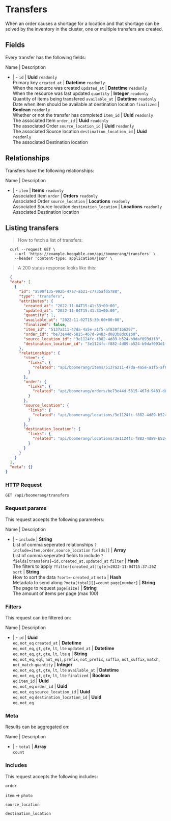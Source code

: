 # Transfers

When an order causes a shortage for a location and that shortage can be solved by the inventory in the cluster, one or multiple transfers are created.

## Fields
Every transfer has the following fields:

Name | Description
- | -
`id` | **Uuid** `readonly`<br>Primary key
`created_at` | **Datetime** `readonly`<br>When the resource was created
`updated_at` | **Datetime** `readonly`<br>When the resource was last updated
`quantity` | **Integer** `readonly`<br>Quantity of items being transfered
`available_at` | **Datetime** `readonly`<br>Date when item should be available at destination location
`finalized` | **Boolean** `readonly`<br>Whether or not the transfer has completed
`item_id` | **Uuid** `readonly`<br>The associated Item
`order_id` | **Uuid** `readonly`<br>The associated Order
`source_location_id` | **Uuid** `readonly`<br>The associated Source location
`destination_location_id` | **Uuid** `readonly`<br>The associated Destination location


## Relationships
Transfers have the following relationships:

Name | Description
- | -
`item` | **Items** `readonly`<br>Associated Item
`order` | **Orders** `readonly`<br>Associated Order
`source_location` | **Locations** `readonly`<br>Associated Source location
`destination_location` | **Locations** `readonly`<br>Associated Destination location


## Listing transfers



> How to fetch a list of transfers:

```shell
  curl --request GET \
    --url 'https://example.booqable.com/api/boomerang/transfers' \
    --header 'content-type: application/json' \
```

> A 200 status response looks like this:

```json
  {
  "data": [
    {
      "id": "a590f135-992b-47a7-ab21-c7735afd5788",
      "type": "transfers",
      "attributes": {
        "created_at": "2022-11-04T15:41:33+00:00",
        "updated_at": "2022-11-04T15:41:33+00:00",
        "quantity": 1,
        "available_at": "2022-11-02T15:30:00+00:00",
        "finalized": false,
        "item_id": "5137a211-47da-4a5e-a1f5-af830f1b6297",
        "order_id": "be73e44d-5815-467d-9483-d083b8dc61b0",
        "source_location_id": "3e1124fc-f882-4d89-b524-b9daf093d1f8",
        "destination_location_id": "3e1124fc-f882-4d89-b524-b9daf093d1f8"
      },
      "relationships": {
        "item": {
          "links": {
            "related": "api/boomerang/items/5137a211-47da-4a5e-a1f5-af830f1b6297"
          }
        },
        "order": {
          "links": {
            "related": "api/boomerang/orders/be73e44d-5815-467d-9483-d083b8dc61b0"
          }
        },
        "source_location": {
          "links": {
            "related": "api/boomerang/locations/3e1124fc-f882-4d89-b524-b9daf093d1f8"
          }
        },
        "destination_location": {
          "links": {
            "related": "api/boomerang/locations/3e1124fc-f882-4d89-b524-b9daf093d1f8"
          }
        }
      }
    }
  ],
  "meta": {}
}
```

### HTTP Request

`GET /api/boomerang/transfers`

### Request params

This request accepts the following parameters:

Name | Description
- | -
`include` | **String** <br>List of comma seperated relationships `?include=item,order,source_location`
`fields[]` | **Array** <br>List of comma seperated fields to include `?fields[transfers]=id,created_at,updated_at`
`filter` | **Hash** <br>The filters to apply `?filter[created_at][gte]=2022-11-04T15:37:26Z`
`sort` | **String** <br>How to sort the data `?sort=-created_at`
`meta` | **Hash** <br>Metadata to send along `?meta[total][]=count`
`page[number]` | **String** <br>The page to request
`page[size]` | **String** <br>The amount of items per page (max 100)


### Filters

This request can be filtered on:

Name | Description
- | -
`id` | **Uuid** <br>`eq`, `not_eq`
`created_at` | **Datetime** <br>`eq`, `not_eq`, `gt`, `gte`, `lt`, `lte`
`updated_at` | **Datetime** <br>`eq`, `not_eq`, `gt`, `gte`, `lt`, `lte`
`q` | **String** <br>`eq`, `not_eq`, `eql`, `not_eql`, `prefix`, `not_prefix`, `suffix`, `not_suffix`, `match`, `not_match`
`quantity` | **Integer** <br>`eq`, `not_eq`, `gt`, `gte`, `lt`, `lte`
`available_at` | **Datetime** <br>`eq`, `not_eq`, `gt`, `gte`, `lt`, `lte`
`finalized` | **Boolean** <br>`eq`
`item_id` | **Uuid** <br>`eq`, `not_eq`
`order_id` | **Uuid** <br>`eq`, `not_eq`
`source_location_id` | **Uuid** <br>`eq`, `not_eq`
`destination_location_id` | **Uuid** <br>`eq`, `not_eq`


### Meta

Results can be aggregated on:

Name | Description
- | -
`total` | **Array** <br>`count`


### Includes

This request accepts the following includes:

`order`


`item` => 
`photo`




`source_location`


`destination_location`





